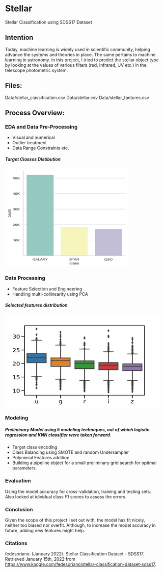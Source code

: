 # Stellar
Stellar Classification using SDSS17 Dataset
 
## Intention
Today, machine learning is widely used in scientific community, helping advance the systems and theories in place. The same pertains to machine learning in astronomy. In this project, I tried to predict the stellar object type by looking at the values of various filters (red, infrared, UV etc.) in the telescope photometric system.


## Files:
Data/stellar_classification.csv
Data/stellar.csv
Data/stellar_faetures.csv


## Process Overview:

### EDA and Data Pre-Processing
- Visual and numerical
- Outlier treatment
- Data Range Constraints etc.

##### Target Classes Distibution
<img src="https://github.com/harshbaberwal21/Stellar-Classification/blob/c5097dbf5506dc1817246b1ff5b7377a89e8254b/Class_Dist.png" width="400" height="320">

### Data Processing
- Feature Selection and Engineering
- Handling multi-collinearity using PCA

##### Selected features distribution
<img src="https://github.com/harshbaberwal21/Stellar-Classification/blob/d29dd2879b274ac51a61e7923aedce1ca60ed3cd/Features_BoxPlot.png" width="550" height="300">

### Modeling
##### Preliminary Model using 5 modeling techniques, out of which logistic regression and KNN classifier were taken forward.
- Target class encoding
- Class Balancing using SMOTE and random Undersampler
- Polynimial Features addition
- Building a pipeline object for a small preliminary grid search for optimal parameters.

### Evaluation
Using the model accuracy for cross-validation, training and testing sets. Also looked at idividual class F1 scores to assess the errors.

### Conclusion
Given the scope of this project I set out with, the model has fit nicely, neither too biased nor overfit. Although, to increase the model accuracy in future, adding new features might help.

### Citations
fedesoriano. (January 2022). Stellar Classification Dataset - SDSS17. Retrieved January 15th, 2022 from https://www.kaggle.com/fedesoriano/stellar-classification-dataset-sdss17.
